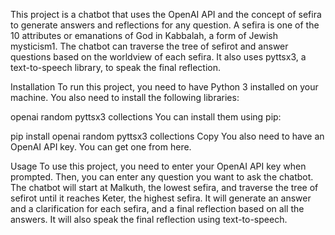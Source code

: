 This project is a chatbot that uses the OpenAI API and the concept of sefira to generate answers and reflections for any question. A sefira is one of the 10 attributes or emanations of God in Kabbalah, a form of Jewish mysticism1. The chatbot can traverse the tree of sefirot and answer questions based on the worldview of each sefira. It also uses pyttsx3, a text-to-speech library, to speak the final reflection.

Installation
To run this project, you need to have Python 3 installed on your machine. You also need to install the following libraries:

openai
random
pyttsx3
collections
You can install them using pip:

pip install openai random pyttsx3 collections
Copy
You also need to have an OpenAI API key. You can get one from here.

Usage
To use this project, you need to enter your OpenAI API key when prompted. Then, you can enter any question you want to ask the chatbot. The chatbot will start at Malkuth, the lowest sefira, and traverse the tree of sefirot until it reaches Keter, the highest sefira. It will generate an answer and a clarification for each sefira, and a final reflection based on all the answers. It will also speak the final reflection using text-to-speech.
